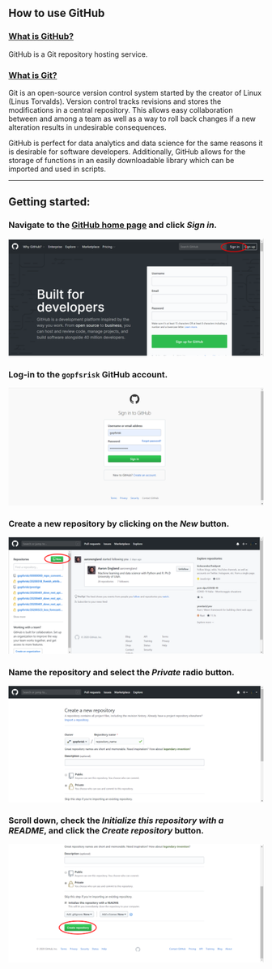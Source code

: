 ## How to use GitHub

### [What is GitHub?](https://techcrunch.com/2012/07/14/what-exactly-is-github-anyway/)

GitHub is a Git repository hosting service.

### [What is Git?](https://www.howtogeek.com/180167/htg-explains-what-is-github-and-what-do-geeks-use-it-for/)

Git is an open-source version control system started by the creator of Linux (Linus Torvalds). Version control tracks revisions and stores the modifications in a central repository. This allows easy collaboration between and among a team as well as a way to roll back changes if a new alteration results in undesirable consequences.

GitHub is perfect for data analytics and data science for the same reasons it is desirable for software developers. Additionally, GitHub allows for the storage of functions in an easily downloadable library which can be imported and used in scripts.

---

## Getting started:

### Navigate to the [GitHub home page](https://github.com/) and click *Sign in*.

![GitHub Home Page](img/1_github_home.PNG)

### Log-in to the ```gopfsrisk``` GitHub account.

![Sign-in Page](img/2_sign_in.PNG)

### Create a new repository by clicking on the *New* button.

![New Repo](img/4_new_repo.PNG)

### Name the repository and select the *Private* radio button.

![Name Repo](img/5_name_repo.PNG)

### Scroll down, check the *Initialize this repository with a README*, and click the *Create repository* button.

![README](img/6_readme.PNG)






